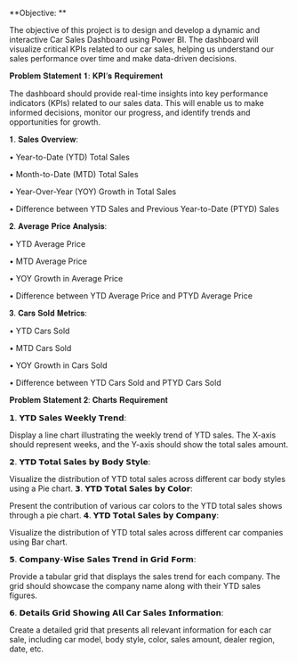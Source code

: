 **Objective: **

The objective of this project is to design and develop a dynamic and interactive Car Sales Dashboard using Power BI. The dashboard will visualize critical KPIs related to our car sales, helping us understand our sales performance over time and make data-driven decisions.

𝐏𝐫𝐨𝐛𝐥𝐞𝐦 𝐒𝐭𝐚𝐭𝐞𝐦𝐞𝐧𝐭 𝟏: 𝐊𝐏𝐈’𝐬 𝐑𝐞𝐪𝐮𝐢𝐫𝐞𝐦𝐞𝐧𝐭

The dashboard should provide real-time insights into key performance indicators (KPIs) related to our sales data. This will enable us to make informed decisions, monitor our progress, and identify trends and opportunities for growth.


𝟏.	𝐒𝐚𝐥𝐞𝐬 𝐎𝐯𝐞𝐫𝐯𝐢𝐞𝐰:

•	Year-to-Date (YTD) Total Sales

•	Month-to-Date (MTD) Total Sales

•	Year-Over-Year (YOY) Growth in Total Sales

•	Difference between YTD Sales and Previous Year-to-Date (PTYD) Sales

 𝟐.	𝐀𝐯𝐞𝐫𝐚𝐠𝐞 𝐏𝐫𝐢𝐜𝐞 𝐀𝐧𝐚𝐥𝐲𝐬𝐢𝐬:
	
•	YTD Average Price

•	MTD Average Price

•	YOY Growth in Average Price

•	Difference between YTD Average Price and PTYD Average Price

 𝟑.	𝐂𝐚𝐫𝐬 𝐒𝐨𝐥𝐝 𝐌𝐞𝐭𝐫𝐢𝐜𝐬:
 
•	YTD Cars Sold

•	MTD Cars Sold

•	YOY Growth in Cars Sold

•	Difference between YTD Cars Sold and PTYD Cars Sold


𝐏𝐫𝐨𝐛𝐥𝐞𝐦 𝐒𝐭𝐚𝐭𝐞𝐦𝐞𝐧𝐭 𝟐: 𝐂𝐡𝐚𝐫𝐭𝐬 𝐑𝐞𝐪𝐮𝐢𝐫𝐞𝐦𝐞𝐧𝐭

𝟭.	𝗬𝗧𝗗 𝗦𝗮𝗹𝗲𝘀 𝗪𝗲𝗲𝗸𝗹𝘆 𝗧𝗿𝗲𝗻𝗱:

Display a line chart illustrating the weekly trend of YTD sales. The X-axis should represent weeks, and the Y-axis should show the total sales amount.

𝟮.	𝗬𝗧𝗗 𝗧𝗼𝘁𝗮𝗹 𝗦𝗮𝗹𝗲𝘀 𝗯𝘆 𝗕𝗼𝗱𝘆 𝗦𝘁𝘆𝗹𝗲:

Visualize the distribution of YTD total sales across different car body styles using a Pie chart.
𝟯.	𝗬𝗧𝗗 𝗧𝗼𝘁𝗮𝗹 𝗦𝗮𝗹𝗲𝘀 𝗯𝘆 𝗖𝗼𝗹𝗼𝗿:

Present the contribution of various car colors to the YTD total sales shows through a pie chart.
𝟰.	𝗬𝗧𝗗 𝗧𝗼𝘁𝗮𝗹 𝗦𝗮𝗹𝗲𝘀 𝗯𝘆 𝗖𝗼𝗺𝗽𝗮𝗻𝘆:

Visualize the distribution of YTD total sales across different car companies using Bar chart.

𝟱.	𝗖𝗼𝗺𝗽𝗮𝗻𝘆-𝗪𝗶𝘀𝗲 𝗦𝗮𝗹𝗲𝘀 𝗧𝗿𝗲𝗻𝗱 𝗶𝗻 𝗚𝗿𝗶𝗱 𝗙𝗼𝗿𝗺:

Provide a tabular grid that displays the sales trend for each company. The grid should showcase the company name along with their YTD sales figures.

𝟲.	𝗗𝗲𝘁𝗮𝗶𝗹𝘀 𝗚𝗿𝗶𝗱 𝗦𝗵𝗼𝘄𝗶𝗻𝗴 𝗔𝗹𝗹 𝗖𝗮𝗿 𝗦𝗮𝗹𝗲𝘀 𝗜𝗻𝗳𝗼𝗿𝗺𝗮𝘁𝗶𝗼𝗻: 

Create a detailed grid that presents all relevant information for each car sale, including car model, body style, color, sales amount, dealer region, date, etc.




